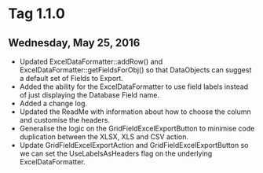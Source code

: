 # Tag 1.1.0

## Wednesday, May 25, 2016
* Updated ExcelDataFormatter::addRow() and ExcelDataFormatter::getFieldsForObj() so that DataObjects can suggest a default set of Fields to Export.
* Added the ability for the ExcelDataFormatter to use field labels instead of just displaying the Database Field name.
* Added a change log.
* Updated the ReadMe with information about how to choose the column and customise the headers.
* Generalise the logic on the GridFieldExcelExportButton to minimise code duplication between the XLSX, XLS and CSV action.
* Update GridFieldExcelExportAction and GridFieldExcelExportButton so we can set the UseLabelsAsHeaders flag on the underlying ExcelDataFormatter.
